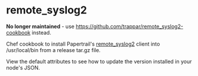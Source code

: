 remote_syslog2
==============

**No longer maintained** - use https://github.com/trappar/remote_syslog2-cookbook instead.

Chef cookbook to install Papertrail's [remote_syslog2](https://github.com/papertrail/remote_syslog2) client into /usr/local/bin from a release tar.gz file.

View the default attributes to see how to update the version installed in your node's JSON.




